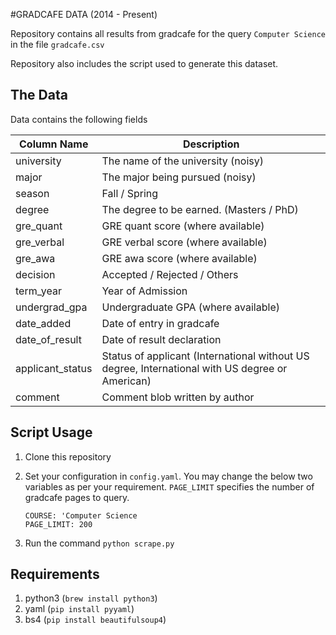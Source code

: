 #GRADCAFE DATA (2014 - Present)

Repository contains all results from gradcafe for the query `Computer Science`
in the file `gradcafe.csv`

Repository also includes the script used to generate this dataset.

## The Data
Data contains the following fields


| Column Name        | Description                                                                                                                                                                                                         |
|--------------------|---------------------
| university         | The name of the university (noisy)                   
| major              | The major being pursued (noisy)  
| season              | Fall / Spring                  
| degree             | The degree to be earned. (Masters / PhD)           
| gre_quant          | GRE quant score (where available)   
| gre_verbal          | GRE verbal score (where available)   
| gre_awa          | GRE awa score (where available)              
| decision           | Accepted  / Rejected / Others    
| term_year          | Year of Admission
| undergrad_gpa      | Undergraduate GPA (where available)
| date_added      | Date of entry in gradcafe
| date_of_result | Date of result declaration
| applicant_status      | Status of applicant (International without US degree, International with US degree or American)
| comment | Comment blob written by author

## Script Usage

1. Clone this repository
2. Set your configuration in `config.yaml`. You may change the below two 
variables as per your requirement. `PAGE_LIMIT` specifies the number of 
gradcafe pages to query.

    ```buildoutcfg
   COURSE: 'Computer Science
   PAGE_LIMIT: 200
   
3. Run the command `python scrape.py`

## Requirements
1. python3 (`brew install python3`)
2. yaml (`pip install pyyaml`)
3. bs4 (`pip install beautifulsoup4`)
